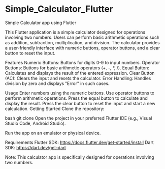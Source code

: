 # Simple_Calculator_Flutter

Simple Calculator app using Flutter


   This Flutter application is a simple calculator designed for operations involving two numbers. Users can perform basic arithmetic operations such as addition, subtraction, multiplication, and division. The calculator provides a user-friendly interface with numeric buttons, operator buttons, and a clear button to reset the input.

Features
Numeric Buttons: Buttons for digits 0-9 to input numbers.
Operator Buttons: Buttons for basic arithmetic operators (+, -, *, /).
Equal Button: Calculates and displays the result of the entered expression.
Clear Button (AC): Clears the input and resets the calculator.
Error Handling: Handles division by zero and displays "Error" in such cases.

Usage
Enter numbers using the numeric buttons.
Use operator buttons to perform arithmetic operations.
Press the equal button to calculate and display the result.
Press the clear button to reset the input and start a new calculation.
Getting Started
Clone the repository:

bash
git clone 
Open the project in your preferred Flutter IDE (e.g., Visual Studio Code, Android Studio).

Run the app on an emulator or physical device.

Requirements
Flutter SDK: https://docs.flutter.dev/get-started/install
Dart SDK: https://dart.dev/get-dart

Note: This calculator app is specifically designed for operations involving two numbers.


